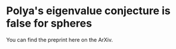 # Polya's eigenvalue conjecture is false for spheres




You can find the preprint here on the ArXiv.